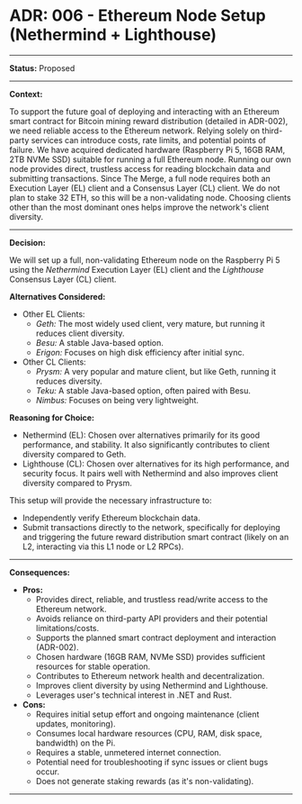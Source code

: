 # ADR: 006 - Ethereum Node Setup (Nethermind + Lighthouse)

---

**Status:** Proposed

---

**Context:**

To support the future goal of deploying and interacting with an Ethereum smart contract for Bitcoin mining reward distribution (detailed in ADR-002), we need reliable access to the Ethereum network. Relying solely on third-party services can introduce costs, rate limits, and potential points of failure. We have acquired dedicated hardware (Raspberry Pi 5, 16GB RAM, 2TB NVMe SSD) suitable for running a full Ethereum node. Running our own node provides direct, trustless access for reading blockchain data and submitting transactions. Since The Merge, a full node requires both an Execution Layer (EL) client and a Consensus Layer (CL) client. We do not plan to stake 32 ETH, so this will be a non-validating node. Choosing clients other than the most dominant ones helps improve the network's client diversity.

---

**Decision:**

We will set up a full, non-validating Ethereum node on the Raspberry Pi 5 using the *Nethermind* Execution Layer (EL) client and the *Lighthouse* Consensus Layer (CL) client.

**Alternatives Considered:**

*   Other EL Clients:
    *   *Geth:* The most widely used client, very mature, but running it reduces client diversity.
    *   *Besu:* A stable Java-based option.
    *   *Erigon:* Focuses on high disk efficiency after initial sync.
*   Other CL Clients:
    *   *Prysm:* A very popular and mature client, but like Geth, running it reduces diversity.
    *   *Teku:* A stable Java-based option, often paired with Besu.
    *   *Nimbus:* Focuses on being very lightweight.

**Reasoning for Choice:**

*   Nethermind (EL): Chosen over alternatives primarily for its good performance, and stability. It also significantly contributes to client diversity compared to Geth.
*   Lighthouse (CL): Chosen over alternatives for its high performance, and security focus. It pairs well with Nethermind and also improves client diversity compared to Prysm.

This setup will provide the necessary infrastructure to:
*   Independently verify Ethereum blockchain data.
*   Submit transactions directly to the network, specifically for deploying and triggering the future reward distribution smart contract (likely on an L2, interacting via this L1 node or L2 RPCs).

---

**Consequences:**

*   **Pros:**
    *   Provides direct, reliable, and trustless read/write access to the Ethereum network.
    *   Avoids reliance on third-party API providers and their potential limitations/costs.
    *   Supports the planned smart contract deployment and interaction (ADR-002).
    *   Chosen hardware (16GB RAM, NVMe SSD) provides sufficient resources for stable operation.
    *   Contributes to Ethereum network health and decentralization.
    *   Improves client diversity by using Nethermind and Lighthouse.
    *   Leverages user's technical interest in .NET and Rust.
*   **Cons:**
    *   Requires initial setup effort and ongoing maintenance (client updates, monitoring).
    *   Consumes local hardware resources (CPU, RAM, disk space, bandwidth) on the Pi.
    *   Requires a stable, unmetered internet connection.
    *   Potential need for troubleshooting if sync issues or client bugs occur.
    *   Does not generate staking rewards (as it's non-validating).

---

